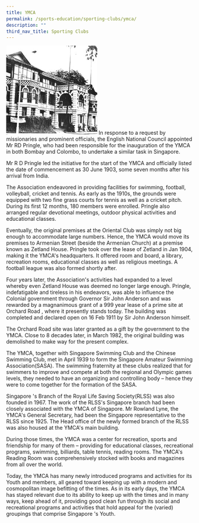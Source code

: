 ```yaml
---
title: YMCA
permalink: /sports-education/sporting-clubs/ymca/
description: ""
third_nav_title: Sporting Clubs
---
```

![YMCA](/images/Sport%20Education/Sporting%20Clubs/YMCA.jpeg)
In response to a request by missionaries and prominent officials, the English National Council appointed Mr RD Pringle, who had been responsible for the inauguration of the YMCA in both Bombay and Colombo, to undertake a similar task in Singapore.
  
Mr R D Pringle led the initiative for the start of the YMCA and officially listed the date of commencement as 30 June 1903, some seven months after his arrival from India.
  
The Association endeavored in providing facilities for swimming, football, volleyball, cricket and tennis. As early as the 1910s, the grounds were equipped with two fine grass courts for tennis as well as a cricket pitch. During its first 12 months, 180 members were enrolled. Pringle also arranged regular devotional meetings, outdoor physical activities and educational classes.   
  
Eventually, the original premises at the Oriental Club was simply not big enough to accommodate large numbers. Hence, the YMCA would move its premises to Armenian Street (beside the Armenian Church) at a premise known as Zetland House. Pringle took over the lease of Zetland in Jan 1904, making it the YMCA's headquarters. It offered room and board, a library, recreation rooms, educational classes as well as religious meetings. A football league was also formed shortly after.   
  
Four years later, the Association's activities had expanded to a level whereby even Zetland House was deemed no longer large enough. Pringle, indefatigable and tireless in his endeavors, was able to influence the Colonial government through Governor Sir John Anderson and was rewarded by a magnanimous grant of a 999 year lease of a prime site at Orchard Road , where it presently stands today. The building was completed and declared open on 16 Feb 1911 by Sir John Anderson himself.   
  
The Orchard Road site was later granted as a gift by the government to the YMCA. Close to 8 decades later, in March 1982, the original building was demolished to make way for the present complex.   
  
The YMCA, together with Singapore Swimming Club and the Chinese Swimming Club, met in April 1939 to form the Singapore Amateur Swimming Association(SASA). The swimming fraternity at these clubs realized that for swimmers to improve and compete at both the regional and Olympic games levels, they needed to have an organizing and controlling body – hence they were to come together for the formation of the SASA.   
  
Singapore 's Branch of the Royal Life Saving Society(RLSS) was also founded in 1967. The work of the RLSS's Singapore branch had been closely associated with the YMCA of Singapore. Mr Rowland Lyne, the YMCA's General Secretary, had been the Singapore representative to the RLSS since 1925. The Head office of the newly formed branch of the RLSS was also housed at the YMCA's main building.   
  
During those times, the YMCA was a center for recreation, sports and friendship for many of them – providing for educational classes, recreational programs, swimming, billiards, table tennis, reading rooms. The YMCA's Reading Room was comprehensively stocked with books and magazines from all over the world.   
  
Today, the YMCA has many newly introduced programs and activities for its Youth and members, all geared toward keeping up with a modern and cosmopolitan image befitting of the times. As in its early days, the YMCA has stayed relevant due to its ability to keep up with the times and in many ways, keep ahead of it, providing good clean fun through its social and recreational programs and activities that hold appeal for the (varied) groupings that comprise Singapore 's Youth.